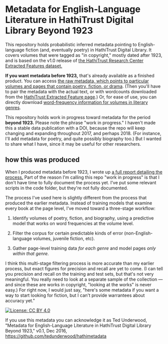Metadata for English-Language Literature in HathiTrust Digital Library Beyond 1923
==================================================================================

This repository holds probabilistic inferred metadata pointing to English-language fiction (and, eventually poetry) in HathiTrust Digital Library. It covers volumes that were tagged as "in copyright," mostly dated after 1923, and is based on the v1.0 release of [the HathiTrust Research Center Extracted Features dataset.](https://wiki.htrc.illinois.edu/display/COM/Extracted+Features+Dataset)

**If you want metadata before 1923,** that's already available as a finished product. You can access [the raw metadata, which points to particular volumes and pages that contain poetry, fiction, or drama](https://figshare.com/articles/Page_Level_Genre_Metadata_for_English_Language_Volumes_in_HathiTrust_1700_1922/1279201). (Then you'll have to pair the metadata with the actual text, or with wordcounts downloaded from the [HathiTrust Extracted Feature page](https://wiki.htrc.illinois.edu/display/COM/Extracted+Features+Dataset).) Or, for ease of use, you can directly download [word-frequency information for volumes in literary genres](https://wiki.htrc.illinois.edu/display/COM/Word+Frequencies+in+English-Language+Literature%2C+1700-1922).

This repository holds work in progress toward metadata for the period **beyond 1923.** Please note the phrase "work in progress." I haven't made this a stable data publication with a DOI, because the repo will keep changing and expanding throughout 2017, and perhaps 2018. (For instance, I'll add metadata for poetry, and quite possibly biography too.) But I wanted to share what I have, since it may be useful for other researchers.

how this was produced
---------------------
When I produced metadata before 1923, I wrote up [a full report detailing the process.](https://figshare.com/articles/Understanding_Genre_in_a_Collection_of_a_Million_Volumes_Interim_Report/12812) Part of the reason I'm calling this repo "work in progress" is that I don't have time to fully document the process yet. I've put some relevant scripts in the code folder, but they're not fully documented.

The process I've used here is slightly different from the process that produced the earlier metadata. Instead of training models that examine every book at the page level, I've moved toward a three-stage workflow:

1. Identify volumes of poetry, fiction, and biography, using a predictive model that works on word frequencies at the volume level.

2. Filter the corpus for certain predictable kinds of error (non-English-language volumes, juvenile fiction, etc).

3. Gather page-level training data *for each genre* and model pages *only within that genre.*

I think this multi-stage filtering process is more accurate than my earlier process, but exact figures for precision and recall are yet to come. (I can tell you precision and recall on the training and test sets, but that's not very meaningful. You really need to look at a separate sample of the collection — and since these are works in copyright, "looking at the works" is never easy.) For right now, I would just say, "here's some metadata if you want a way to start looking for fiction, but I can't provide warrantees about accuracy yet." 

[![License: CC BY 4.0](https://licensebuttons.net/l/by/4.0/80x15.png)](http://creativecommons.org/licenses/by/4.0/)

If you use this metadata you can acknowledge it as Ted Underwood, "Metadata for English-Language Literature in HathiTrust Digital Library Beyond 1923," v0.1, Dec 2016, https://github.com/tedunderwood/hathimetadata




